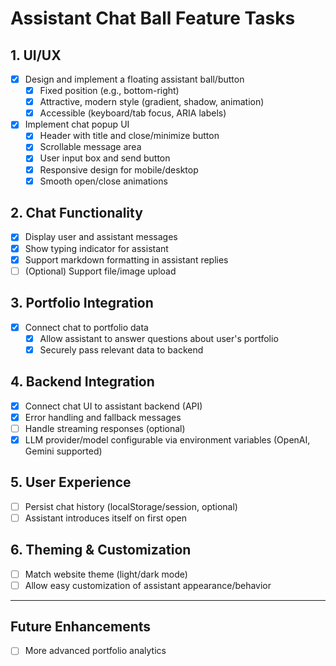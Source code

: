 # Assistant Chat Ball Feature Tasks

## 1. UI/UX

- [x] Design and implement a floating assistant ball/button
  - [x] Fixed position (e.g., bottom-right)
  - [x] Attractive, modern style (gradient, shadow, animation)
  - [x] Accessible (keyboard/tab focus, ARIA labels)
- [x] Implement chat popup UI
  - [x] Header with title and close/minimize button
  - [x] Scrollable message area
  - [x] User input box and send button
  - [x] Responsive design for mobile/desktop
  - [x] Smooth open/close animations

## 2. Chat Functionality

- [x] Display user and assistant messages
- [x] Show typing indicator for assistant
- [x] Support markdown formatting in assistant replies
- [ ] (Optional) Support file/image upload

## 3. Portfolio Integration

- [x] Connect chat to portfolio data
  - [x] Allow assistant to answer questions about user's portfolio
  - [x] Securely pass relevant data to backend

## 4. Backend Integration

- [x] Connect chat UI to assistant backend (API)
- [x] Error handling and fallback messages
- [ ] Handle streaming responses (optional)
- [x] LLM provider/model configurable via environment variables (OpenAI, Gemini supported)

## 5. User Experience

- [ ] Persist chat history (localStorage/session, optional)
- [ ] Assistant introduces itself on first open

## 6. Theming & Customization

- [ ] Match website theme (light/dark mode)
- [ ] Allow easy customization of assistant appearance/behavior

---

## Future Enhancements

- [ ] More advanced portfolio analytics 